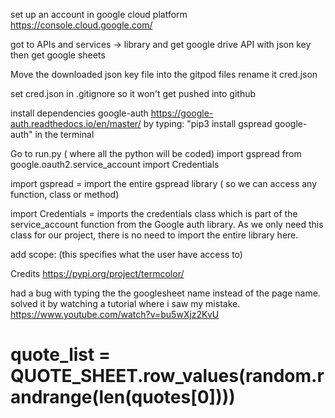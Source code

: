 set up an account in google cloud platform
https://console.cloud.google.com/

got to APIs and services -> library and get google drive API with json key
then get google sheets

Move the downloaded json key file into the gitpod files
rename it cred.json

set cred.json in .gitignore so it won't get pushed into github

install dependencies google-auth
https://google-auth.readthedocs.io/en/master/
by typing: "pip3 install gspread google-auth" in the terminal

Go to run.py ( where all the python will be coded)
import gspread from google.oauth2.service_account import Credentials

import gspread = import the entire gspread library ( so we can access any function, class or method)

import Credentials = imports the credentials class which is part of the service_account  function from the Google auth library. As we only need this class for our project, there is no need to import the entire library here.

add scope: (this specifies what the user have access to)


Credits
https://pypi.org/project/termcolor/


had a bug with typing the the googlesheet name instead of the page name.
solved it by watching a tutorial where i saw my mistake.
https://www.youtube.com/watch?v=bu5wXjz2KvU

#    quote_list = QUOTE_SHEET.row_values(random.randrange(len(quotes[0])))
